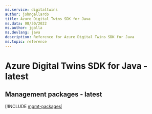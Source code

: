 ```yaml
---
ms.service: digitaltwins
author: johngallardo
title: Azure Digital Twins SDK for Java
ms.data: 08/30/2022
ms.author: jgalla
ms.devlang: java
description: Reference for Azure Digital Twins SDK for Java
ms.topic: reference
---
```

# Azure Digital Twins SDK for Java - latest

## Management packages - latest
[!INCLUDE [mgmt-packages](digital-twins-mgmt-index.md)]